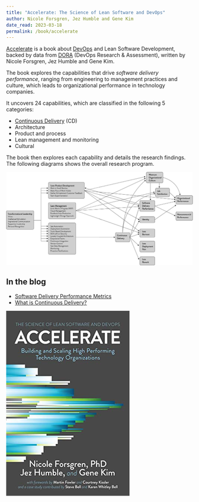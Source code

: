 ```yaml
---
title: "Accelerate: The Science of Lean Software and DevOps"
author: Nicole Forsgren, Jez Humble and Gene Kim
date_read: 2023-03-18
permalink: /book/accelerate
---
```


[Accelerate](https://www.goodreads.com/book/show/35747076-accelerate) is a book about [DevOps](/swe/devops) and Lean Software Development, backed by data from [DORA](https://www.devops-research.com) (DevOps Research & Assessment), written by Nicole Forsgren, Jez Humble and Gene Kim.

The book explores the capabilities that drive *software delivery performance*, ranging from engineering to management practices and culture, which leads to organizational performance in technology companies.

It uncovers 24 capabilities, which are classified in the following 5 categories:

- [Continuous Delivery](/swe/devops/cd) (CD)
- Architecture
- Product and process
- Lean management and monitoring
- Cultural

The book then explores each capability and details the research findings. The following diagrams shows the overall research program.

![Accelerate: Overall Research Program](/images/books/accelerate-overall-research-program.png)

## In the blog

- [Software Delivery Performance Metrics](/software-delivery-performance-metrics)
- [What is Continuous Delivery?](/what-is-continuous-delivery)

![Accelerate: The Science of Lean Software and DevOps](/images/book-cover/accelerate-forsgren-humble-kim.jpg)